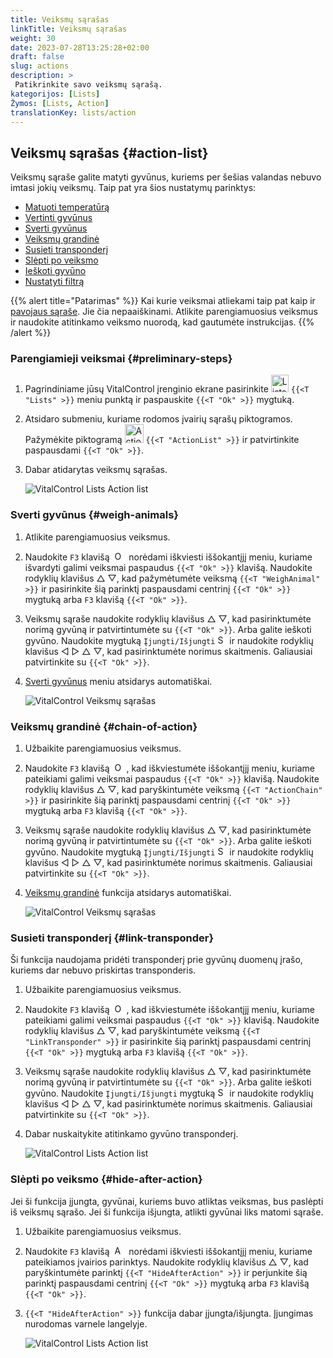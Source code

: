 ```yaml
---
title: Veiksmų sąrašas
linkTitle: Veiksmų sąrašas
weight: 30
date: 2023-07-28T13:25:28+02:00
draft: false
slug: actions
description: >
 Patikrinkite savo veiksmų sąrašą.
kategorijos: [Lists]
Žymos: [Lists, Action]
translationKey: lists/action
---
```

## Veiksmų sąrašas {#action-list}

Veiksmų sąraše galite matyti gyvūnus, kuriems per šešias valandas nebuvo imtasi jokių veiksmų. Taip pat yra šios nustatymų parinktys:

- [Matuoti temperatūrą](../alarm/#take-temperature)
- [Vertinti gyvūnus](../alarm/#rate-animal)
- [Sverti gyvūnus](#weigh-animals)
- [Veiksmų grandinė](#chain-of-action)
- [Susieti transponderį](#link-transponder)
- [Slėpti po veiksmo](#hide-after-action)
- [Ieškoti gyvūno](../alarm/#search-animal)
- [Nustatyti filtrą](../alarm/#set-filter)

{{% alert title="Patarimas" %}}
Kai kurie veiksmai atliekami taip pat kaip ir [pavojaus sąraše](../alarm). Jie čia nepaaiškinami. Atlikite parengiamuosius veiksmus ir naudokite atitinkamo veiksmo nuorodą, kad gautumėte instrukcijas.
{{% /alert %}}

### Parengiamieji veiksmai {#preliminary-steps}

1. Pagrindiniame jūsų VitalControl įrenginio ekrane pasirinkite <img src="/icons/main/lists.svg" width="28" align="bottom" alt="Lists" />  `{{<T "Lists" >}}` meniu punktą ir paspauskite `{{<T "Ok" >}}` mygtuką.

2. Atsidaro submeniu, kuriame rodomos įvairių sąrašų piktogramos. Pažymėkite piktogramą <img src="/icons/lists/actionlist.svg" width="30" align="bottom" alt="Action list" /> `{{<T "ActionList" >}}` ir patvirtinkite paspausdami `{{<T "Ok" >}}`.

3. Dabar atidarytas veiksmų sąrašas.

   ![VitalControl Lists Action list](../images/firststeps3.png "Preliminary Steps")

### Sverti gyvūnus {#weigh-animals}

1. Atlikite parengiamuosius veiksmus.

2. Naudokite `F3` klavišą &nbsp;<img src="/icons/footer/open-popup.svg" width="15" align="bottom" alt="Open popup" />&nbsp; norėdami iškviesti iššokantįjį meniu, kuriame išvardyti galimi veiksmai paspaudus `{{<T "Ok" >}}` klavišą. Naudokite rodyklių klavišus △ ▽, kad pažymėtumėte veiksmą `{{<T "WeighAnimal" >}}` ir pasirinkite šią parinktį paspausdami centrinį `{{<T "Ok" >}}` mygtuką arba `F3` klavišą `{{<T "Ok" >}}`.


3. Veiksmų sąraše naudokite rodyklių klavišus △ ▽, kad pasirinktumėte norimą gyvūną ir patvirtintumėte su `{{<T "Ok" >}}`. Arba galite ieškoti gyvūno. Naudokite mygtuką `Įjungti/Išjungti` <img src="/icons/footer/search.svg" width="15" align="bottom" alt="Search" /> ir naudokite rodyklių klavišus ◁ ▷ △ ▽, kad pasirinktumėte norimus skaitmenis. Galiausiai patvirtinkite su `{{<T "Ok" >}}`.

4. [Sverti gyvūnus](../../actions/record-weight/) meniu atsidarys automatiškai.

   ![VitalControl Veiksmų sąrašas](../images/weightanimals.png "Sverti gyvūnus")

### Veiksmų grandinė {#chain-of-action}

1. Užbaikite parengiamuosius veiksmus.

2. Naudokite `F3` klavišą &nbsp;<img src="/icons/footer/open-popup.svg" width="15" align="bottom" alt="Open popup" />&nbsp;, kad iškviestumėte iššokantįjį meniu, kuriame pateikiami galimi veiksmai paspaudus `{{<T "Ok" >}}` klavišą. Naudokite rodyklių klavišus △ ▽, kad paryškintumėte veiksmą `{{<T "ActionChain" >}}` ir pasirinkite šią parinktį paspausdami centrinį `{{<T "Ok" >}}` mygtuką arba `F3` klavišą `{{<T "Ok" >}}`.

3. Veiksmų sąraše naudokite rodyklių klavišus △ ▽, kad pasirinktumėte norimą gyvūną ir patvirtintumėte su `{{<T "Ok" >}}`. Arba galite ieškoti gyvūno. Naudokite mygtuką `Įjungti/Išjungti` <img src="/icons/footer/search.svg" width="15" align="bottom" alt="Search" /> ir naudokite rodyklių klavišus ◁ ▷ △ ▽, kad pasirinktumėte norimus skaitmenis. Galiausiai patvirtinkite su `{{<T "Ok" >}}`.

4. [Veiksmų grandinė](../../chain-of-actions) funkcija atsidarys automatiškai.

   ![VitalControl Veiksmų sąrašas](../images/chainofaction.png "Veiksmų grandinė")

### Susieti transponderį {#link-transponder}

Ši funkcija naudojama pridėti transponderį prie gyvūnų duomenų įrašo, kuriems dar nebuvo priskirtas transponderis.

1. Užbaikite parengiamuosius veiksmus.

2. Naudokite `F3` klavišą &nbsp;<img src="/icons/footer/open-popup.svg" width="15" align="bottom" alt="Open popup" />&nbsp;, kad iškviestumėte iššokantįjį meniu, kuriame pateikiami galimi veiksmai paspaudus `{{<T "Ok" >}}` klavišą. Naudokite rodyklių klavišus △ ▽, kad paryškintumėte veiksmą `{{<T "LinkTransponder" >}}` ir pasirinkite šią parinktį paspausdami centrinį `{{<T "Ok" >}}` mygtuką arba `F3` klavišą `{{<T "Ok" >}}`.

3. Veiksmų sąraše naudokite rodyklių klavišus △ ▽, kad pasirinktumėte norimą gyvūną ir patvirtintumėte su `{{<T "Ok" >}}`. Arba galite ieškoti gyvūno. Naudokite `Įjungti/Išjungti` mygtuką <img src="/icons/footer/search.svg" width="15" align="bottom" alt="Search" /> ir naudokite rodyklių klavišus ◁ ▷ △ ▽, kad pasirinktumėte norimus skaitmenis. Galiausiai patvirtinkite su `{{<T "Ok" >}}`.

4. Dabar nuskaitykite atitinkamo gyvūno transponderį.

   ![VitalControl Lists Action list](../images/linktransponder.png "Link transponder")

### Slėpti po veiksmo {#hide-after-action}

Jei ši funkcija įjungta, gyvūnai, kuriems buvo atliktas veiksmas, bus paslėpti iš veiksmų sąrašo. Jei ši funkcija išjungta, atlikti gyvūnai liks matomi sąraše.

1. Užbaikite parengiamuosius veiksmus.

2. Naudokite `F3` klavišą &nbsp;<img src="/icons/footer/open-popup.svg" width="15" align="bottom" alt="Actions" />&nbsp; norėdami iškviesti iššokantįjį meniu, kuriame pateikiamos įvairios parinktys. Naudokite rodyklių klavišus △ ▽, kad paryškintumėte parinktį `{{<T "HideAfterAction" >}}` ir perjunkite šią parinktį paspausdami centrinį `{{<T "Ok" >}}` mygtuką arba `F3` klavišą `{{<T "Ok" >}}`.

3. `{{<T "HideAfterAction" >}}` funkcija dabar įjungta/išjungta. Įjungimas nurodomas varnele langelyje.

   ![VitalControl Lists Action list](../images/hideafteraction.png "Hide after action")
